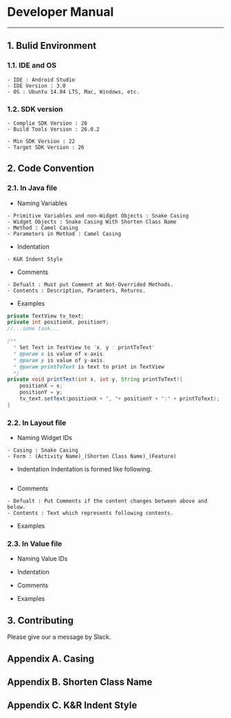 # Developer Manual
-----

## 1. Bulid Environment

### 1.1. IDE and OS
```
- IDE : Android Studio
- IDE Version : 3.0
- OS : Ubuntu 14.04 LTS, Mac, Windows, etc.
```

### 1.2. SDK version
```
- Complie SDK Version : 26
- Build Tools Version : 26.0.2

- Min SDK Version : 22
- Target SDK Version : 26
```

## 2. Code Convention

### 2.1. In Java file

- Naming Variables

```
- Primitive Variables and non-Widget Objects : Snake Casing
- Widget Objects : Snake Casing With Shorten Class Name
- Method : Camel Casing
- Parameters in Method : Camel Casing
```

- Indentation

```
- K&R Indent Style
```

- Comments

```
- Defualt : Must put Comment at Not-Overrided Methods.
- Contents : Description, Paramters, Returns.
```

- Examples
```java
private TextView tv_text;
private int positionX, positionY;
//...some task...

/**
  * Set Text in TextView to "x, y : printToText"
  * @param x is value of x-axis.
  * @param y is value of y-axis.
  * @param printToText is text to print in TextView
  */
private void printText(int x, int y, String printToText){
	positionX = x;
	positionY = y;
	tv_text.setText(positionX + ", "+ positionY + ":" + printToText);
}
```

### 2.2. In Layout file

- Naming Widget IDs
```
- Casing : Snake Casing
- Form : (Activity Name)_(Shorten Class Name)_(Feature)
```

- Indentation
Indentation is formed like following.
```

```

- Comments
```
- Defualt : Put Comments if the content changes between above and below.
- Contents : Text which represents following contents.
```

- Examples

### 2.3. In Value file

- Naming Value IDs

- Indentation

- Comments

- Examples

## 3. Contributing

Please give our a message by Slack.

## Appendix A. Casing

## Appendix B. Shorten Class Name

## Appendix C. K&R Indent Style


